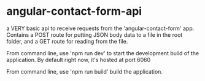 # angular-contact-form-api
a VERY basic api to receive requests from the 'angular-contact-form' app.
Contains a POST route for putting JSON body data to a file in the root folder, and a GET route for reading from the file.

From command line, use 'npm run dev' to start the development build of the application.
By default right now, it's hosted at port 6060

From command line, use 'npm run build' build the application.
